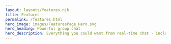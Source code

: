 ```yaml
---
layout: layouts/features.njk
title: Features
permalink: /features.html
hero_image: images/FeaturesPage_Hero.svg
hero_heading: Powerful group chat
hero_description: Everything you could want from real-time chat - including first-class threading.
---
```

